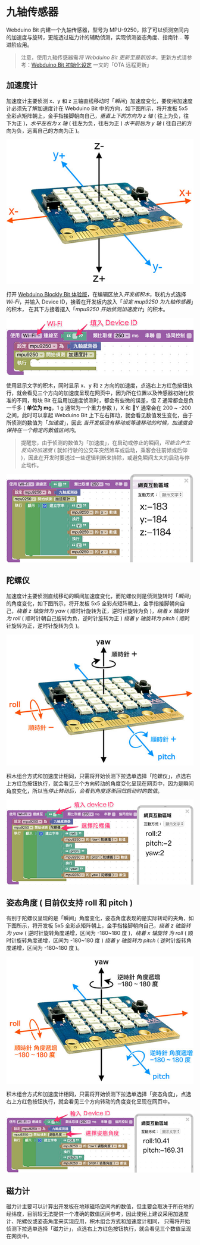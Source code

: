 # 九轴传感器

Webduino Bit 内建一个九轴传感器，型号为 MPU-9250，除了可以侦测空间内的加速度与旋转，更能透过磁力计的辅助侦测，实现侦测姿态角度、指南针... 等进阶应用。

> 注意，使用九轴传感器需*将 Webduino Bit 更新至最新版本*，更新方式请参考：[Webduino Bit 初始化设定](setting.html#_top) 一文的「OTA 远程更新」

## 加速度计

加速度计主要侦测 x、y 和 z 三轴直线移动时「*瞬间*」加速度变化，要使用加速度计必须先了解加速度计在 Webduino Bit 中的方向，如下图所示，将开发板 5x5 全彩点矩阵朝上，金手指接脚朝向自己，*垂直上下的方向为 z 轴* ( 往上为负，往下为正 )，*水平左右为 x 轴* ( 往左为负，往右为正 ) *水平前后为 y 轴* ( 往自己的方向为负，远离自己的方向为正 )。

![](../../assets/webduino/advanced/img/tutorials/zh_cn/mpu9250-01.jpg)

打开 [Webduino Blockly Bit 体验版](https://webduino.com.cn/link.html?lang=zh-hans&type=blockly)，在编辑区放入*开发板积木*，联机方式选择*Wi-Fi*，并输入 Device ID，接着在开发板内放入「*设定 mup9250 为九轴传感器*」的积木， 在其下方接着摆入「*mpu9250 开始侦测加速度计*」的积木。

![](../../assets/webduino/advanced/img/tutorials/zh_cn/mpu9250-02.jpg)

使用显示文字的积木，同时显示 x、y 和 z 方向的加速度，点选右上方红色按钮执行，就会看见三个方向的加速度呈现在网页中，因为所在位置以及传感器初始化校准的不同，每块 Bit 在启用加速度侦测时，都会有些微的误差，但 Z 通常都会是负一千多 ( **单位为 mg**，1 g 通常为一个重力参数 )，X 和 Y 通常会在 200 ~ -200 之间，此时可以拿起 Webduino Bit 上下左右挥动，就会看见数值发生变化，由于所侦测的数值为「*加速度*」，因此 *当开发板没有移动或等速移动的时候，加速度会保持在一个稳定的数值区间内*。

> 提醒您，由于侦测的数值为「加速度」，在启动或停止的瞬间，*可能会产生反向的加速度* ( 就如行驶的公交车突然煞车或启动，乘客会往前倾或后仰 )，因此在开发时要透过一些逻辑判断来排除，或避免瞬间太大的启动与停止动作。

![](../../assets/webduino/advanced/img/tutorials/zh_cn/mpu9250-03.jpg)

## 陀螺仪

加速度计主要侦测直线移动的瞬间加速度变化，而陀螺仪则是侦测旋转时「*瞬间*」的角度变化，如下图所示，将开发板 5x5 全彩点矩阵朝上，金手指接脚朝向自己，*绕着 z 轴旋转为 yaw* ( 顺时针旋转为正，逆时针旋转为负 )，*绕着 x 轴旋转为 roll* ( 顺时针朝自己旋转为负，逆时针旋转为正 ) *绕着 y 轴旋转为 pitch* ( 顺时针旋转为正，逆时针旋转为负 )。

![](../../assets/webduino/advanced/img/tutorials/zh_cn/mpu9250-04.jpg)

积木组合方式和加速度计相同，只需将开始侦测下拉选单选择「陀螺仪」，点选右上方红色按钮执行，就会看见三个方向转动的角度变化呈现在网页中，因为是瞬间角度变化，所以当*停止转动后，会看到角度逐渐回归启动时的数值*。

![](../../assets/webduino/advanced/img/tutorials/zh_cn/mpu9250-05.jpg)

## 姿态角度 ( 目前仅支持 roll 和 pitch )

有别于陀螺仪呈现的是「瞬间」角度变化，姿态角度表现的是实际转动的夹角，如下图所示，将开发板 5x5 全彩点矩阵朝上，金手指接脚朝向自己，*绕着 z 轴旋转为 yaw* ( 逆时针旋转角度递增，区间为 -180~180 度 )，*绕着 x 轴旋转 为 roll* ( 顺时针旋转角度递增，区间为 -180~180 度 ) *绕着 y 轴旋转为 pitch* ( 逆时针旋转角度递增，区间为 -180~180 度 )。

![](../../assets/webduino/advanced/img/tutorials/zh_cn/mpu9250-06.jpg)

积木组合方式和加速度计相同，只需将开始侦测下拉选单选择「姿态角度」，点选右上方红色按钮执行，就会看见三个方向转动的角度变化呈现在网页中。

![](../../assets/webduino/advanced/img/tutorials/zh_cn/mpu9250-07.jpg)

## 磁力计

磁力计主要可以计算出开发板在地球磁场空间内的数值，但主要会取决于所在地的经纬度，目前较无法提供一个准确的数值区间参考，因此使用上建议采用加速度计、陀螺仪或姿态角度来实现应用，积木组合方式和加速度计相同， 只需将开始侦测下拉选单选择「磁力计」，点选右上方红色按钮执行，就会看见三个数值呈现在网页中。